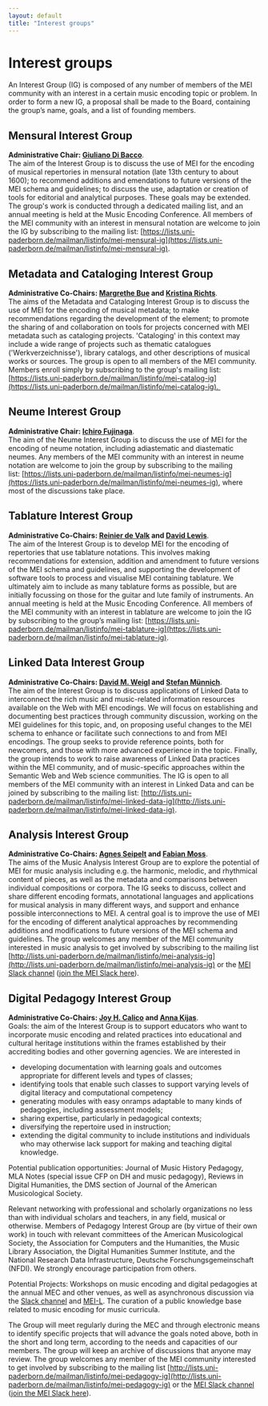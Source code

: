 ```yaml
---
layout: default
title: "Interest groups"
---
```

# Interest groups

An Interest Group (IG) is composed of any number of members of the MEI community with an interest in a certain music encoding topic or problem. In order to form a new IG, a proposal shall be made to the Board, containing the group’s name, goals, and a list of founding members.  

## Mensural Interest Group

**Administrative Chair: [Giuliano Di Bacco](mailto:gdibacco@indiana.edu)**.<br/>
The aim of the Interest Group is to discuss the use of MEI for the encoding of musical repertories in mensural notation (late 13th century to about 1600); to recommend additions and emendations to future versions of the MEI schema and guidelines; to discuss the use, adaptation or creation of tools for editorial and analytical purposes. These goals may be extended. The group's work is conducted through a dedicated mailing list, and an annual meeting is held at the Music Encoding Conference. All members of the MEI community with an interest in mensural notation are welcome to join the IG by subscribing to the mailing list: [https://lists.uni-paderborn.de/mailman/listinfo/mei-mensural-ig](https://lists.uni-paderborn.de/mailman/listinfo/mei-mensural-ig).  

## Metadata and Cataloging Interest Group

**Administrative Co-Chairs: [Margrethe Bue](mailto:Margrethe.Bue@nb.no) and [Kristina Richts](mailto:kristina.richts@uni-paderborn.de)**.<br/>
The aims of the Metadata and Cataloging Interest Group is to discuss the use of MEI for the encoding of musical metadata; to make recommendations regarding the development of the element; to promote the sharing of and collaboration on tools for projects concerned with MEI metadata such as cataloging projects. 'Cataloging' in this context may include a wide range of projects such as thematic catalogues ('Werkverzeichnisse'), library catalogs, and other descriptions of musical works or sources. The group is open to all members of the MEI community. Members enroll simply by subscribing to the group's mailing list: [https://lists.uni-paderborn.de/mailman/listinfo/mei-catalog-ig](https://lists.uni-paderborn.de/mailman/listinfo/mei-catalog-ig). 

## Neume Interest Group

**Administrative Chair: [Ichiro Fujinaga](mailto:ichiro.fujinag@mcgill.ca)**.<br/>
The aim of the Neume Interest Group is to discuss the use of MEI for the encoding of neume notation, including adiastematic and diastematic neumes. Any members of the MEI community with an interest in neume notation are welcome to join the group by subscribing to the mailing list: [https://lists.uni-paderborn.de/mailman/listinfo/mei-neumes-ig](https://lists.uni-paderborn.de/mailman/listinfo/mei-neumes-ig), where most of the discussions take place.

## Tablature Interest Group

**Administrative Co-Chairs: [Reinier de Valk](mailto:reinierdevalk@gmail.com) and [David Lewis](mailto:D.Lewis@gold.ac.uk)**.<br/>
The aim of the Interest Group is to develop MEI for the encoding of repertories that use tablature notations. This involves making recommendations for extension, addition and amendment to future versions of the MEI schema and guidelines, and supporting the development of software tools to process and visualise MEI containing tablature. We ultimately aim to include as many tablature forms as possible, but are initially focussing on those for the guitar and lute family of instruments. An annual meeting is held at the Music Encoding Conference. All members of the MEI community with an interest in tablature are welcome to join the IG by subscribing to the group’s mailing list: [https://lists.uni-paderborn.de/mailman/listinfo/mei-tablature-ig](https://lists.uni-paderborn.de/mailman/listinfo/mei-tablature-ig).

## Linked Data Interest Group

**Administrative Co-Chairs: [David M. Weigl](mailto:weigl@mdw.ac.at) and [Stefan Münnich](mailto:stefan.muennich@unibas.ch)**.<br/>
The aim of the Interest Group is to discuss applications of Linked
Data to interconnect the rich music and music-related information
resources available on the Web with MEI encodings. We will focus on
establishing and documenting best practices through community
discussion, working on the MEI guidelines for this topic, and, on
proposing useful changes to the MEI schema to enhance or facilitate
such connections to and from MEI encodings. The group seeks to provide
reference points, both for newcomers, and those with more advanced
experience in the topic. Finally, the group intends to work to raise
awareness of Linked Data practices within the MEI community, and of
music-specific approaches within the Semantic Web and Web science
communities. The IG is open to all members of the MEI community with an
interest in Linked Data and can be joined by subscribing to the mailing
list: [http://lists.uni-paderborn.de/mailman/listinfo/mei-linked-data-ig](http://lists.uni-paderborn.de/mailman/listinfo/mei-linked-data-ig).

## Analysis Interest Group

**Administrative Co-Chairs: [Agnes Seipelt](mailto:aseipelt@mail.upb.de) and [Fabian Moss](mailto:fabianmoss@gmail.com)**.<br/>
The aims of the Music Analysis Interest Group are to explore the potential of MEI for music analysis including e.g. the harmonic, melodic, and rhythmical content of pieces, as well as the metadata and comparisons between individual compositions or corpora. The IG seeks to discuss, collect and share different encoding formats, annotational languages and applications for musical analysis in many different ways, and support and enhance possible interconnections to MEI. A central goal is to improve the use of MEI for the encoding of different analytical approaches by recommending additions and modifications to future versions of the MEI schema and guidelines. The group welcomes any member of the MEI community interested in music analysis to get involved by subscribing to the mailing list [http://lists.uni-paderborn.de/mailman/listinfo/mei-analysis-ig](http://lists.uni-paderborn.de/mailman/listinfo/mei-analysis-ig) or the [MEI Slack channel](https://music-encoding.slack.com/archives/C014F0QAS59) ([join the MEI Slack here](https://join.slack.com/t/music-encoding/shared_invite/zt-4zgx6zbq-2jEjDiUT7ym3dygTaY8C0g)).

## Digital Pedagogy Interest Group

**Administrative Co-Chairs: [Joy H. Calico](mailto:joy.calico@Vanderbilt.Edu) and [Anna Kijas](mailto:Anna.Kijas@tufts.edu)**.<br/>
Goals: the aim of the Interest Group is to support educators who want to incorporate music encoding and related practices into educational and cultural heritage institutions within the frames established by their accrediting bodies and other governing agencies. We are interested in
* developing documentation with learning goals and outcomes appropriate for different levels and types of classes; 
* identifying tools that enable such classes to support varying levels of digital literacy and computational competency
* generating modules with easy onramps adaptable to many kinds of pedagogies, including assessment models;
* sharing expertise, particularly in pedagogical contexts;
* diversifying the repertoire used in instruction;
* extending the digital community to include institutions and individuals who may otherwise lack support for making and teaching digital knowledge.  

Potential publication opportunities: Journal of Music History Pedagogy, MLA Notes (special issue CFP on DH and music pedagogy), Reviews in Digital Humanities, the DMS section of Journal of the American Musicological Society.

Relevant networking with professional and scholarly organizations no less than with individual scholars and teachers, in any field, musical or otherwise. Members of Pedagogy Interest Group are (by virtue of their own work) in touch with relevant committees of the American Musicological Society, the Association for Computers and the Humanities, the Music Library Association, the Digital Humanities Summer Institute, and the National Research Data Infrastructure, Deutsche Forschungsgemeinschaft (NFDI). We strongly encourage participation from others.

Potential Projects: Workshops on music encoding and digital pedagogies at the annual MEC and other venues, as well as asynchronous discussion via the [Slack channel](https://music-encoding.slack.com/archives/C01574RMK88) and [MEI-L](http://lists.uni-paderborn.de/mailman/listinfo/mei-pedagogy-ig). The curation of a public knowledge base related to music encoding for music curricula.

The Group will meet regularly during the MEC and through electronic means to identify specific projects that will advance the goals noted above, both in the short and long term, according to the needs and capacities of our members. The group will keep an archive of discussions that anyone may review. The group welcomes any member of the MEI community interested to get involved by subscribing to the mailing list [http://lists.uni-paderborn.de/mailman/listinfo/mei-pedagogy-ig](http://lists.uni-paderborn.de/mailman/listinfo/mei-pedagogy-ig) or the [MEI Slack channel](https://music-encoding.slack.com/archives/C01574RMK88) ([join the MEI Slack here](https://join.slack.com/t/music-encoding/shared_invite/zt-4zgx6zbq-2jEjDiUT7ym3dygTaY8C0g)).
